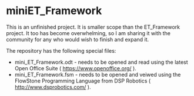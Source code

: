 # miniET_Framework

This is an unfinished project.  It is smaller scope than the ET_Framework project.  It too has become overwhelming, 
so I am sharing it with the community for any who would wish to finish and expand it.

The repository has the following special files:
* mini_ET_Framework.odt - needs to be opened and read using the latest Open Office Suite ( https://www.openoffice.org/ ).
* mini_ET_Framework.fsm - needs to be opened and veiwed using the FlowStone Programming Language from DSP Robotics ( http://www.dsprobotics.com/ ).
